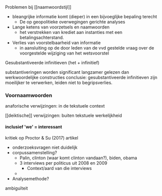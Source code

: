 Problemen bij [[naamwoordstijl]]
- bleangrijke informatie komt (dieper) in een bijvoeglijke bepaling terecht
	- De op geopolitieke overwegingen gerichte analyses
- Lange ketens van voorzetsels en naamwoorden
	- het verstrekken van krediet aan instanties met een betalingsachterstand.
- Verlies van voorstelbaarheid van informatie
	- in aansluiting op de door leden van de vvd gestelde vraag over de voorgestelde wijziging van het wetsvoorstel


Gesubstantiveerde infinitieven (het + infinitief)

substantiveringen worden significant langzamer gelezen dan werkwoordelijke constructies
conclusie: gesubstantiveerde infinitieven zijn moeilijker te verwerken, leiden niet to begripsverlies.


### Voornaamwoorden

anaforische verwijzingen: in de tekstuele context

[[deiktische]] verwijzingen: buiten tekstuele werkelijkheid

#### inclusief 'we' = interessant

kritiek op Proctor & Su (2017) artikel
- onderzoeksvragen niet duidelijk
- corpussamenstelling?
	- Palin, clinton (waar komt clinton vandaan?), biden, obama
	- 3 interviews per politicus uit 2008 en 2009
		- Context/aard van die interviews
	- 
- Analysemethode?


ambiguïteit







